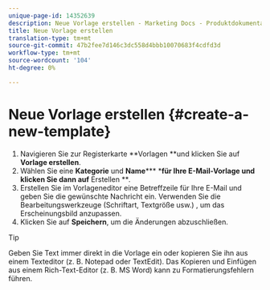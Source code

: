 ```yaml
---
unique-page-id: 14352639
description: Neue Vorlage erstellen - Marketing Docs - Produktdokumentation
title: Neue Vorlage erstellen
translation-type: tm+mt
source-git-commit: 47b2fee7d146c3dc558d4bbb10070683f4cdfd3d
workflow-type: tm+mt
source-wordcount: '104'
ht-degree: 0%

---
```



# Neue Vorlage erstellen {#create-a-new-template}

1. Navigieren Sie zur Registerkarte **Vorlagen **und klicken Sie auf **Vorlage erstellen**.
1. Wählen Sie eine **Kategorie** und **Name***** ***für Ihre E-Mail-Vorlage und klicken Sie dann auf** Erstellen ***.*
1. Erstellen Sie im Vorlageneditor eine Betreffzeile für Ihre E-Mail und geben Sie die gewünschte Nachricht ein. Verwenden Sie die Bearbeitungswerkzeuge (Schriftart, Textgröße usw.) , um das Erscheinungsbild anzupassen.
1. Klicken Sie auf **Speichern**, um die Änderungen abzuschließen.

>[!TIP]
>
>Geben Sie Text immer direkt in die Vorlage ein oder kopieren Sie ihn aus einem Texteditor (z. B. Notepad oder TextEdit). Das Kopieren und Einfügen aus einem Rich-Text-Editor (z. B. MS Word) kann zu Formatierungsfehlern führen.

